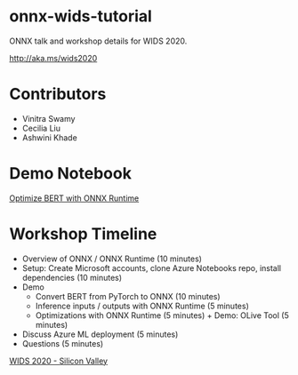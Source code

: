# onnx-wids-tutorial
ONNX talk and workshop details for WIDS 2020.

http://aka.ms/wids2020

# Contributors
- Vinitra Swamy
- Cecilia Liu
- Ashwini Khade 

# Demo Notebook
[Optimize BERT with ONNX Runtime](Demo-Inference-PyTorch-Bert-Model-for-High-Performance-in-ONNX-Runtime.ipynb)

# Workshop Timeline 
- Overview of ONNX / ONNX Runtime (10 minutes)  
- Setup: Create Microsoft accounts, clone Azure Notebooks repo, install dependencies (10 minutes)  
- Demo
  - Convert BERT from PyTorch to ONNX (10 minutes)  
  - Inference inputs / outputs with ONNX Runtime (5 minutes)  
  - Optimizations with ONNX Runtime (5 minutes) + Demo: OLive Tool (5 minutes)  
- Discuss Azure ML deployment (5 minutes)  
- Questions (5 minutes)

[WIDS 2020 - Silicon Valley](https://events.sap.com/us/wids-2020-sv/en/home)
